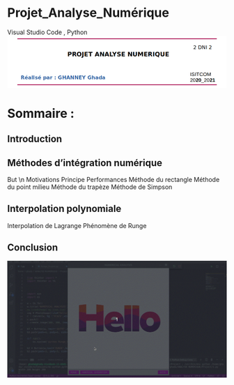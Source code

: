 # Projet_Analyse_Numérique
Visual Studio Code , Python
<img src='Project/entete.png'/>
# Sommaire : 
## Introduction
## Méthodes d’intégration numérique
 But \n
 Motivations
 Principe
 Performances
 Méthode du rectangle
 Méthode du point milieu
 Méthode du trapèze
 Méthode de Simpson
## Interpolation polynomiale
  Interpolation de Lagrange
    Phénomène de Runge
    
## Conclusion
<img src='Project/demo_peek.gif'/>
